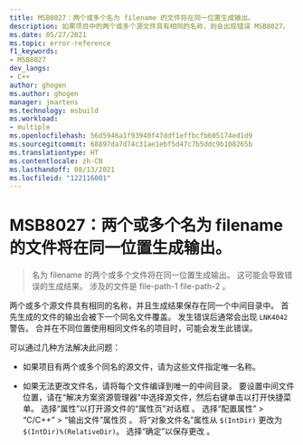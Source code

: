 ```yaml
---
title: MSB8027：两个或多个名为 filename 的文件将在同一位置生成输出。
description: 如果项目中的两个或多个源文件具有相同的名称，则会出现错误 MSB8027。
ms.date: 05/27/2021
ms.topic: error-reference
f1_keywords:
- MSB8027
dev_langs:
- C++
author: ghogen
ms.author: ghogen
manager: jmartens
ms.technology: msbuild
ms.workload:
- multiple
ms.openlocfilehash: 56d5946a1f93940f47ddf1effbcfb605174ed1d9
ms.sourcegitcommit: 68897da7d74c31ae1ebf5d47c7b5ddc9b108265b
ms.translationtype: HT
ms.contentlocale: zh-CN
ms.lasthandoff: 08/13/2021
ms.locfileid: "122116001"
---
```

# <a name="msb8027-two-or-more-files-with-the-name-of-filename-will-produce-outputs-to-the-same-location"></a>MSB8027：两个或多个名为 filename 的文件将在同一位置生成输出。

> 名为 filename 的两个或多个文件将在同一位置生成输出。 这可能会导致错误的生成结果。 涉及的文件是 file-path-1 file-path-2 。

两个或多个源文件具有相同的名称，并且生成结果保存在同一个中间目录中。 首先生成的文件的输出会被下一个同名文件覆盖。 发生错误后通常会出现 `LNK4042` 警告。 合并在不同位置使用相同文件名的项目时，可能会发生此错误。

可以通过几种方法解决此问题：

- 如果项目有两个或多个同名的源文件，请为这些文件指定唯一名称。

- 如果无法更改文件名，请将每个文件编译到唯一的中间目录。 要设置中间文件位置，请在“解决方案资源管理器”中选择源文件，然后右键单击以打开快捷菜单。 选择“属性”以打开源文件的“属性页”对话框 。 选择“配置属性” > “C/C++” > “输出文件”属性页  。 将“对象文件名”属性从 `$(IntDir)` 更改为 `$(IntDir)%(RelativeDir)`。 选择“确定”以保存更改  。 

